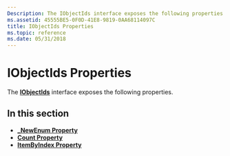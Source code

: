 ```yaml
---
Description: The IObjectIds interface exposes the following properties.
ms.assetid: 45555BE5-0F0D-41E8-9819-0AA68114097C
title: IObjectIds Properties
ms.topic: reference
ms.date: 05/31/2018
---
```


# IObjectIds Properties

The [**IObjectIds**](/windows/desktop/api/CertEnroll/nn-certenroll-iobjectids) interface exposes the following properties.

## In this section

-   [**\_NewEnum Property**](/windows/desktop/api/CertEnroll/nf-certenroll-iobjectids-get__newenum)
-   [**Count Property**](/windows/desktop/api/CertEnroll/nf-certenroll-iobjectids-get_count)
-   [**ItemByIndex Property**](/windows/desktop/api/CertEnroll/nf-certenroll-iobjectids-get_itembyindex)

 

 



